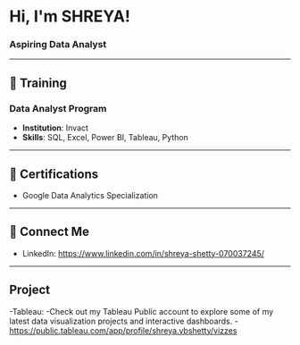 # Hi, I'm SHREYA!  
### Aspiring Data Analyst  

---

## 📘 **Training**
### Data Analyst Program
- **Institution**: Invact
- **Skills**: SQL, Excel, Power BI, Tableau, Python  

 ---
 
## 📜 **Certifications**
- Google Data Analytics Specialization 

---

## 📧 **Connect Me**
- LinkedIn: https://www.linkedin.com/in/shreya-shetty-070037245/   

---
## **Project**
-Tableau:
-Check out my Tableau Public account to explore some of my latest data visualization projects and interactive dashboards.
-https://public.tableau.com/app/profile/shreya.ybshetty/vizzes
